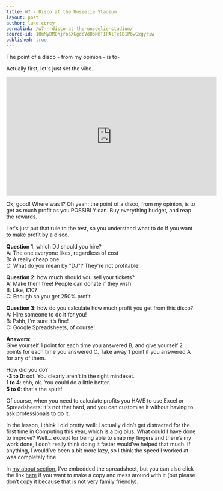 ```yaml
---
title: W7 - Disco at the Unseelie Stadium
layout: post
author: luke.corey
permalink: /w7---disco-at-the-unseelie-stadium/
source-id: 1QmMyDMQhjro6XGgdcVdOoNbTIPAlTx181P6wGxgyriw
published: true
---
```

The point of a disco - from my opinion - is to-

Actually first, let's just set the vibe..

<iframe width="560" height="315" src="https://www.youtube.com/embed/KGcz4IlM-Q0" frameborder="0" allow="accelerometer; autoplay; encrypted-media; gyroscope; picture-in-picture" allowfullscreen></iframe>

Ok, good! Where was I? Oh yeah: the point of a disco, from my opinion, is to get as much profit as you POSSIBLY can. Buy everything budget, and reap the rewards.

Let's just put that rule to the test, so you understand what to do if you want to make profit by a disco.

**Question 1**: which DJ should you hire? <br />
A: The one everyone likes, regardless of cost <br />
B: A really cheap one <br />
C: What do you mean by "DJ"? They're not profitable!


**Question 2**: how much should you sell your tickets? <br />
A: Make them free! People can donate if they wish. <br />
B: Like, £10? <br />
C: Enough so you get 250% profit

**Question 3**: how do you calculate how much profit you get from this disco? <br />
A: Hire someone to do it for you! <br />
B: Pshh, I'm sure it’s fine! <br />
C: Google Spreadsheets, of course!


**Answers**: <br />
Give yourself 1 point for each time you answered B, and give yourself 2 points for each time you answered C. Take away 1 point if you answered A for any of them.

How did you do? <br />
**-3 to 0**: oof. You clearly aren't in the right mindeset. <br />
**1 to 4**: ehh, ok. You could do a little better. <br />
**5 to 6**: that's the spirit!

Of course, when you need to calculate profits you HAVE to use Excel or Spreadsheets: it's not that hard, and you can customise it without having to ask professionals to do it.

In the lesson, I think I did pretty well: I actually didn't get distracted for the first time in Computing this year, which is a big plus. What could I have done to improve? Well… except for being able to snap my fingers and there’s my work done, I don’t really think doing it faster would’ve helped that much. If anything, I would’ve been a bit more lazy, so I think the speed I worked at was completely fine.

In <a href="https://megmefalrez.github.io/about/">my about section</a>, I've embedded the spreadsheet, but you can also click the link <a href="https://docs.google.com/spreadsheets/d/1_EFdnECAxZ_u5sYnZaE8iZAENG8NPMJy1lykki8LJ1c/edit?usp=sharing">here</a> if you want to make a copy and mess around with it (but please don’t copy it because that is not very family friendly).

